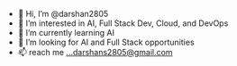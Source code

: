 - 👋 Hi, I’m @darshan2805
- 👀 I’m interested in AI, Full Stack Dev, Cloud, and DevOps
- 🌱 I’m currently learning AI
- 💞️ I’m looking for AI and Full Stack opportunities
- 📫 reach me ...darshans2805@gmail.com

<!---
darshan2805/darshan2805 is a ✨ special ✨ repository because its `README.md` (this file) appears on your GitHub profile.
You can click the Preview link to take a look at your changes.
--->
